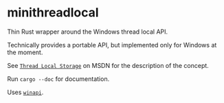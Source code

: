 # minithreadlocal

Thin Rust wrapper around the Windows thread local API.

Technically provides a portable API, but implemented only for Windows at the moment.

See [`Thread Local Storage`](https://docs.microsoft.com/en-us/windows/win32/procthread/thread-local-storage) on MSDN for the description of the concept.

Run `cargo --doc` for documentation.

Uses [`winapi`](https://docs.rs/winapi/0.3.8/winapi/).